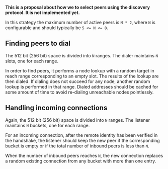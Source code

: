 **This is a proposal about how we to select peers using the discovery protocol. It is not implemented yet.**

In this strategy the maximum number of active peers is `N * 2`, where `N` is configurable
and should typically be `5 <= N <= 8`.

## Finding peers to dial

The 512 bit (256 bit) space is divided into `N` ranges.
The dialer maintains `N` slots, one for each range.

In order to find peers, it performs a node lookup with a random target in reach range
corresponding to an empty slot. The results of the lookup are then dialed.
If dialing does not succeed for any node, another random lookup is performed in that range.
Dialed addresses should be cached for some amount of time to avoid re-dialing unreachable nodes
pointlessly.

## Handling incoming connections

Again, the 512 bit (256 bit) space is divided into `N` ranges.
The listener maintains `N` buckets, one for each range.

For an incoming connection, after the remote identity has been verified in the handshake,
the listener should keep the new peer if the corresponding bucket is empty or
if the total number of inbound peers is less than `N`.

When the number of inbound peers reaches `N`, the new connection replaces a random existing
connection from any bucket with more than one entry.





